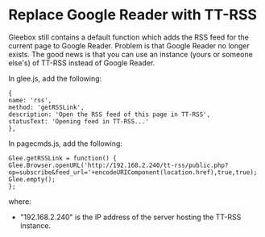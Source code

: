 # Replace Google Reader with TT-RSS

Gleebox still contains a default function which adds the RSS feed for the current page to Google Reader.  Problem is that Google Reader no longer exists.  The good news is that you can use an instance (yours or someone else's) of TT-RSS instead of Google Reader.

In glee.js, add the following:

    {
    name: 'rss',
    method: 'getRSSLink',
    description: 'Open the RSS feed of this page in TT-RSS',
    statusText: 'Opening feed in TT-RSS...'
    },

In pagecmds.js, add the following:

    Glee.getRSSLink = function() {
    Glee.Browser.openURL('http://192.168.2.240/tt-rss/public.php?op=subscribe&feed_url='+encodeURIComponent(location.href),true,true);
    Glee.empty();
    };

where:
* "192.168.2.240" is the IP address of the server hosting the TT-RSS instance.

